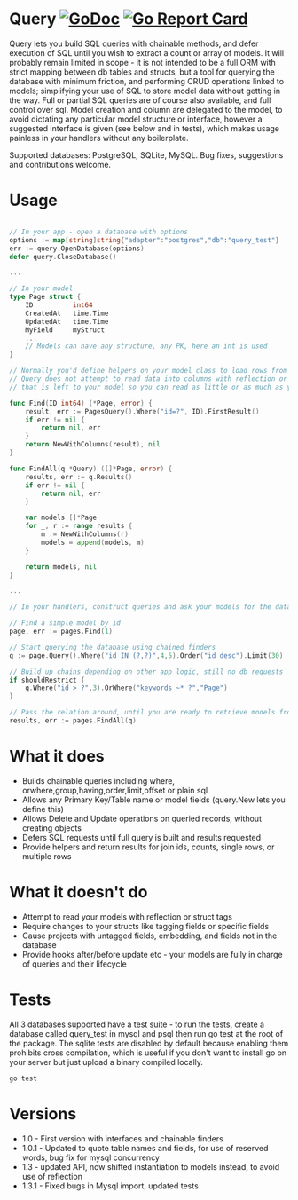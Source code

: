 Query [![GoDoc](https://godoc.org/github.com/fragmenta/query?status.svg)](https://godoc.org/github.com/fragmenta/query) [![Go Report Card](https://goreportcard.com/badge/github.com/fragmenta/query)](https://goreportcard.com/report/github.com/fragmenta/query)
=====



Query lets you build SQL queries with chainable methods, and defer execution of SQL until you wish to extract a count or array of models. It will probably remain limited in scope - it is not intended to be a full ORM with strict mapping between db tables and structs, but a tool for querying the database with minimum friction, and performing CRUD operations linked to models; simplifying your use of SQL to store model data without getting in the way. Full or partial SQL queries are of course also available, and full control over sql. Model creation and column are delegated to the model, to avoid dictating any particular model structure or interface, however a suggested interface is given (see below and in tests), which makes usage painless in your handlers without any boilerplate.

Supported databases: PostgreSQL, SQLite, MySQL. Bug fixes, suggestions and contributions welcome. 

Usage
=====


```go

// In your app - open a database with options
options := map[string]string{"adapter":"postgres","db":"query_test"}
err := query.OpenDatabase(options)
defer query.CloseDatabase()

...

// In your model
type Page struct {
	ID			int64
	CreatedAt   time.Time
	UpdatedAt   time.Time
	MyField	    myStruct
	...
	// Models can have any structure, any PK, here an int is used
}

// Normally you'd define helpers on your model class to load rows from the database
// Query does not attempt to read data into columns with reflection or tags - 
// that is left to your model so you can read as little or as much as you want from queries

func Find(ID int64) (*Page, error) {
	result, err := PagesQuery().Where("id=?", ID).FirstResult()
	if err != nil {
		return nil, err
	}
	return NewWithColumns(result), nil
}

func FindAll(q *Query) ([]*Page, error) {
	results, err := q.Results()
	if err != nil {
		return nil, err
	}

	var models []*Page
	for _, r := range results {
		m := NewWithColumns(r)
		models = append(models, m)
	}

	return models, nil
}

...

// In your handlers, construct queries and ask your models for the data

// Find a simple model by id
page, err := pages.Find(1)

// Start querying the database using chained finders
q := page.Query().Where("id IN (?,?)",4,5).Order("id desc").Limit(30)

// Build up chains depending on other app logic, still no db requests
if shouldRestrict {
	q.Where("id > ?",3).OrWhere("keywords ~* ?","Page")
}

// Pass the relation around, until you are ready to retrieve models from the db
results, err := pages.FindAll(q)
```

What it does
============

* Builds chainable queries including where, orwhere,group,having,order,limit,offset or plain sql
* Allows any Primary Key/Table name or model fields (query.New lets you define this)
* Allows Delete and Update operations on queried records, without creating objects
* Defers SQL requests until full query is built and results requested
* Provide helpers and return results for join ids, counts, single rows, or multiple rows


What it doesn't do
==================

* Attempt to read your models with reflection or struct tags
* Require changes to your structs like tagging fields or specific fields
* Cause projects with untagged fields, embedding, and fields not in the database
* Provide hooks after/before update etc - your models are fully in charge of queries and their lifecycle



Tests
==================

All 3 databases supported have a test suite - to run the tests, create a database called query_test in mysql and psql then run go test at the root of the package. The sqlite tests are disabled by default because enabling them prohibits cross compilation, which is useful if you don't want to install go on your server but just upload a binary compiled locally. 

```bash
go test
```



Versions
==================

- 1.0 - First version with interfaces and chainable finders
- 1.0.1 - Updated to quote table names and fields, for use of reserved words, bug fix for mysql concurrency
- 1.3 - updated API, now shifted instantiation to models instead, to avoid use of reflection
- 1.3.1 - Fixed bugs in Mysql import, updated tests
